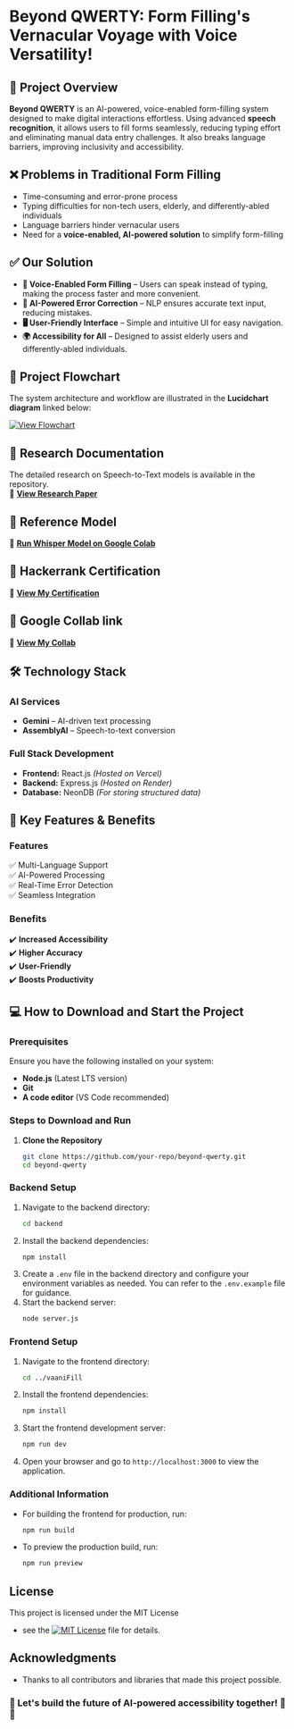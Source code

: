 # Beyond QWERTY: Form Filling's Vernacular Voyage with Voice Versatility!  

## 📌 Project Overview  
**Beyond QWERTY** is an AI-powered, voice-enabled form-filling system designed to make digital interactions effortless. Using advanced **speech recognition**, it allows users to fill forms seamlessly, reducing typing effort and eliminating manual data entry challenges. It also breaks language barriers, improving inclusivity and accessibility.

## ❌ Problems in Traditional Form Filling  
- Time-consuming and error-prone process  
- Typing difficulties for non-tech users, elderly, and differently-abled individuals  
- Language barriers hinder vernacular users  
- Need for a **voice-enabled, AI-powered solution** to simplify form-filling

## ✅ Our Solution  
- **🎤 Voice-Enabled Form Filling** – Users can speak instead of typing, making the process faster and more convenient.  
- **🤖 AI-Powered Error Correction** – NLP ensures accurate text input, reducing mistakes.  
- **🖥️ User-Friendly Interface** – Simple and intuitive UI for easy navigation.  
- **🌍 Accessibility for All** – Designed to assist elderly users and differently-abled individuals.  

## 🔗 Project Flowchart  
The system architecture and workflow are illustrated in the **Lucidchart diagram** linked below:  

[![View Flowchart](https://img.shields.io/badge/View%20Flowchart-Lucidchart-blue?style=for-the-badge)](https://lucid.app/lucidchart/7f588edb-4774-410b-9482-438fd0c3822a/edit?viewport_loc=-1283%2C-480%2C3586%2C1789%2C0_0&invitationId=inv_528b50ce-80df-4398-b5fa-36bf870dffc9)  


## 📄 Research Documentation  
The detailed research on Speech-to-Text models is available in the repository.  
📌 **[View Research Paper](https://drive.google.com/drive/folders/1OHelb_6zL_I_WRSQi2-wZ9vyQXlxjWNU)**  

## 📄 Reference Model
📌 **[Run Whisper Model on Google Colab](https://colab.research.google.com/drive/1KcmaD4bWt3FUgYEcy6J0AiDgSBXN-AX3#scrollTo=xlTUP7NPmPQp)**

## 📄 Hackerrank Certification 
📌 **[View My Certification](https://drive.google.com/drive/u/1/folders/1BYn3JTq1VyIOH87Sa8AIov1NlIf9MIA1)** 

## 📄 Google Collab link
📌 **[View My Collab](https://colab.research.google.com/drive/1VW7wHyf2s3nELHlG4hmU6gwQ94OuaShV#scrollTo=EM6upgxMQKdN)** 

## 🛠️ Technology Stack  
### **AI Services**  
- **Gemini** – AI-driven text processing  
- **AssemblyAI** – Speech-to-text conversion  

### **Full Stack Development**  
- **Frontend:** React.js *(Hosted on Vercel)*  
- **Backend:** Express.js *(Hosted on Render)*  
- **Database:** NeonDB *(For storing structured data)*

## 🔑 Key Features & Benefits  
### Features  
✅ Multi-Language Support  
✅ AI-Powered Processing  
✅ Real-Time Error Detection  
✅ Seamless Integration 

### Benefits  
✔️ **Increased Accessibility**  
✔️ **Higher Accuracy**  
✔️ **User-Friendly**  
✔️ **Boosts Productivity**

## 💻 How to Download and Start the Project
### **Prerequisites**  
Ensure you have the following installed on your system:  
- **Node.js** (Latest LTS version)  
- **Git**  
- **A code editor** (VS Code recommended)

### **Steps to Download and Run**  
1. **Clone the Repository**  
   ```bash  
   git clone https://github.com/your-repo/beyond-qwerty.git  
   cd beyond-qwerty
### Backend Setup
 
1. Navigate to the backend directory:
   ```bash
   cd backend
   ```
2. Install the backend dependencies:
   ```bash
   npm install
   ```
3. Create a `.env` file in the backend directory and configure your environment variables as needed. You can refer to the `.env.example` file for guidance.
4. Start the backend server:
   ```bash
   node server.js
   ```
### Frontend Setup
1. Navigate to the frontend directory:
   ```bash
   cd ../vaaniFill
   ```
2. Install the frontend dependencies:
   ```bash
   npm install
   ```
3. Start the frontend development server:
   ```bash
   npm run dev
   ```
4. Open your browser and go to `http://localhost:3000` to view the application.
### Additional Information

- For building the frontend for production, run:
  ```bash
  npm run build
  ```

- To preview the production build, run:
  ```bash
  npm run preview
  ```
## License
This project is licensed under the MIT License 
- see the [![MIT License](https://img.shields.io/badge/License-MIT-blue.svg)](https://github.com/kalpadas599/Beyond_QWERTY_Project/blob/99b8e88d0cfa1e818e97f8febd4a907f662213d8/LICENSE) file for details. 

## Acknowledgments
- Thanks to all contributors and libraries that made this project possible.

### 🚀 Let's build the future of AI-powered accessibility together! 🎤🤖
